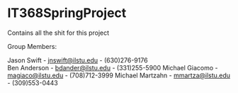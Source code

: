 # IT368SpringProject
Contains all the shit for this project

Group Members:

Jason Swift - jnswift@ilstu.edu - (630)276-9176 </br>
Ben Anderson - bdander@ilstu.edu - (331)255-5900
Michael Giacomo - magiaco@ilstu.edu - (708)712-3999
Michael Martzahn - mmartza@ilstu.edu - (309)553-0443
